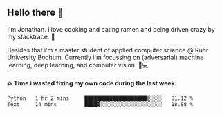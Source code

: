 ## Hello there 👋

I'm Jonathan. I love cooking and eating ramen and being driven crazy by my stacktrace. 🍜

Besides that i'm a master student of applied computer science @ Ruhr University Bochum. 
Currently i'm focussing on (adversarial) machine learning, deep learning, and computer vision. 🔬💻

#### 💥 Time i wasted fixing my own code during the last week:

<!--START_SECTION:waka-->

```text
Python   1 hr 2 mins     ████████████████████▒░░░░   81.12 %
Text     14 mins         ████▓░░░░░░░░░░░░░░░░░░░░   18.88 %
```

<!--END_SECTION:waka-->
